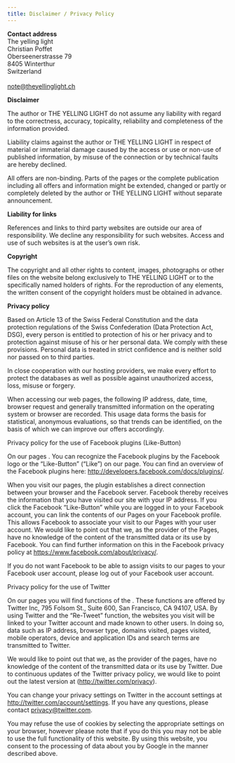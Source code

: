 ```yaml
---
title: Disclaimer / Privacy Policy
---
```

**Contact address**\
The yelling light\
Christian Poffet\
Oberseenerstrasse 79\
8405 Winterthur\
Switzerland\
\
note@theyellinglight.ch

**Disclaimer**

The author or THE YELLING LIGHT do not assume any liability with regard to the correctness, accuracy, topicality, reliability and completeness of the information provided.

Liability claims against the author or THE YELLING LIGHT in respect of material or immaterial damage caused by the access or use or non-use of published information, by misuse of the connection or by technical faults are hereby declined.

All offers are non-binding. Parts of the pages or the complete publication including all offers and information might be extended, changed or partly or completely deleted by the author or THE YELLING LIGHT without separate announcement.

**Liability for links**

References and links to third party websites are outside our area of responsibility. We decline any responsibility for such websites. Access and use of such websites is at the user’s own risk.

**Copyright**

The copyright and all other rights to content, images, photographs or other files on the website belong exclusively to THE YELLING LIGHT or to the specifically named holders of rights. For the reproduction of any elements, the written consent of the copyright holders must be obtained in advance.

**Privacy policy**

Based on Article 13 of the Swiss Federal Constitution and the data protection regulations of the Swiss Confederation (Data Protection Act, DSG), every person is entitled to protection of his or her privacy and to protection against misuse of his or her personal data. We comply with these provisions. Personal data is treated in strict confidence and is neither sold nor passed on to third parties.

In close cooperation with our hosting providers, we make every effort to protect the databases as well as possible against unauthorized access, loss, misuse or forgery.

When accessing our web pages, the following IP address, date, time, browser request and generally transmitted information on the operating system or browser are recorded. This usage data forms the basis for statistical, anonymous evaluations, so that trends can be identified, on the basis of which we can improve our offers accordingly.

Privacy policy for the use of Facebook plugins (Like-Button)

On our pages . You can recognize the Facebook plugins by the Facebook logo or the “Like-Button” (“Like”) on our page. You can find an overview of the Facebook plugins here: http://developers.facebook.com/docs/plugins/.

When you visit our pages, the plugin establishes a direct connection between your browser and the Facebook server. Facebook thereby receives the information that you have visited our site with your IP address. If you click the Facebook “Like-Button” while you are logged in to your Facebook account, you can link the contents of our Pages on your Facebook profile. This allows Facebook to associate your visit to our Pages with your user account. We would like to point out that we, as the provider of the Pages, have no knowledge of the content of the transmitted data or its use by Facebook. You can find further information on this in the Facebook privacy policy at https://www.facebook.com/about/privacy/.

If you do not want Facebook to be able to assign visits to our pages to your Facebook user account, please log out of your Facebook user account.

Privacy policy for the use of Twitter

On our pages you will find functions of the . These functions are offered by Twitter Inc, 795 Folsom St., Suite 600, San Francisco, CA 94107, USA. By using Twitter and the “Re-Tweet” function, the websites you visit will be linked to your Twitter account and made known to other users. In doing so, data such as IP address, browser type, domains visited, pages visited, mobile operators, device and application IDs and search terms are transmitted to Twitter.

We would like to point out that we, as the provider of the pages, have no knowledge of the content of the transmitted data or its use by Twitter. Due to continuous updates of the Twitter privacy policy, we would like to point out the latest version at (http://twitter.com/privacy).

You can change your privacy settings on Twitter in the account settings at http://twitter.com/account/settings. If you have any questions, please contact privacy@twitter.com.

You may refuse the use of cookies by selecting the appropriate settings on your browser, however please note that if you do this you may not be able to use the full functionality of this website. By using this website, you consent to the processing of data about you by Google in the manner described above.